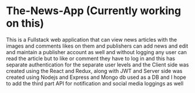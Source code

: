 # The-News-App (Currently working on this)
This is a Fullstack web application that can view news articles with the images and comments likes on them and publishers can add news and edit and maintain a publisher account as well and without logging any user can read the article but to like or comment they have to log in and this has separate authentication for the separate user levels and the Client side was created using the React and Redux, along with JWT and Server side was created using Nodejs and Express and Mongo db used as a DB and I hope to add the third part API for notification and social media loggings as well
